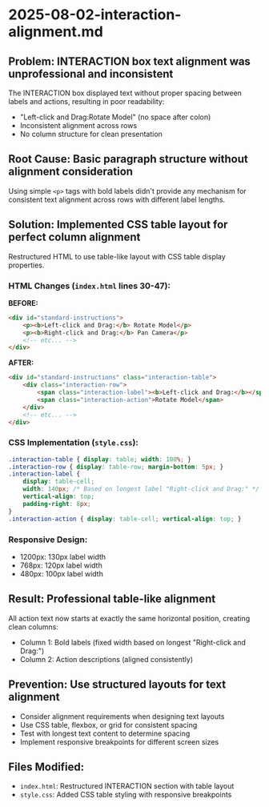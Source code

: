 # 2025-08-02-interaction-alignment.md

## Problem: INTERACTION box text alignment was unprofessional and inconsistent
The INTERACTION box displayed text without proper spacing between labels and actions, resulting in poor readability:
- "Left-click and Drag:Rotate Model" (no space after colon)
- Inconsistent alignment across rows
- No column structure for clean presentation

## Root Cause: Basic paragraph structure without alignment consideration
Using simple `<p>` tags with bold labels didn't provide any mechanism for consistent text alignment across rows with different label lengths.

## Solution: Implemented CSS table layout for perfect column alignment
Restructured HTML to use table-like layout with CSS table display properties.

### HTML Changes (`index.html` lines 30-47):
**BEFORE:**
```html
<div id="standard-instructions">
    <p><b>Left-click and Drag:</b> Rotate Model</p>
    <p><b>Right-click and Drag:</b> Pan Camera</p>
    <!-- etc... -->
</div>
```

**AFTER:**
```html
<div id="standard-instructions" class="interaction-table">
    <div class="interaction-row">
        <span class="interaction-label"><b>Left-click and Drag:</b></span>
        <span class="interaction-action">Rotate Model</span>
    </div>
    <!-- etc... -->
</div>
```

### CSS Implementation (`style.css`):
```css
.interaction-table { display: table; width: 100%; }
.interaction-row { display: table-row; margin-bottom: 5px; }
.interaction-label { 
    display: table-cell; 
    width: 140px; /* Based on longest label "Right-click and Drag:" */
    vertical-align: top; 
    padding-right: 8px; 
}
.interaction-action { display: table-cell; vertical-align: top; }
```

### Responsive Design:
- 1200px: 130px label width
- 768px: 120px label width  
- 480px: 100px label width

## Result: Professional table-like alignment
All action text now starts at exactly the same horizontal position, creating clean columns:
- Column 1: Bold labels (fixed width based on longest "Right-click and Drag:")
- Column 2: Action descriptions (aligned consistently)

## Prevention: Use structured layouts for text alignment
- Consider alignment requirements when designing text layouts
- Use CSS table, flexbox, or grid for consistent spacing
- Test with longest text content to determine spacing
- Implement responsive breakpoints for different screen sizes

## Files Modified:
- `index.html`: Restructured INTERACTION section with table layout
- `style.css`: Added CSS table styling with responsive breakpoints